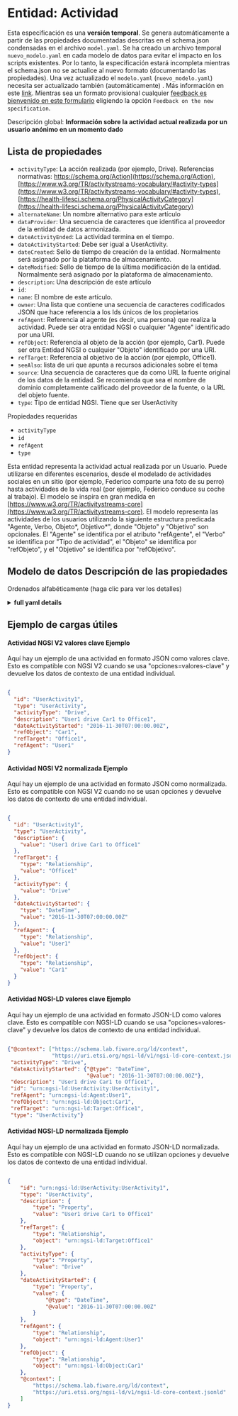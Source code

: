 Entidad: Actividad  
==================  
Esta especificación es una **versión temporal**. Se genera automáticamente a partir de las propiedades documentadas descritas en el schema.json condensadas en el archivo `model.yaml`. Se ha creado un archivo temporal `nuevo_modelo.yaml` en cada modelo de datos para evitar el impacto en los scripts existentes. Por lo tanto, la especificación estará incompleta mientras el schema.json no se actualice al nuevo formato (documentando las propiedades). Una vez actualizado el `modelo.yaml` (`nuevo_modelo.yaml`) necesita ser actualizado también (automáticamente) . Más información en este [link](https://github.com/smart-data-models/data-models/blob/master/specs/warning_message_new_spec.md). Mientras sea un formato provisional cualquier [feedback es bienvenido en este formulario](https://smartdatamodels.org/index.php/submit-an-issue-2/) eligiendo la opción `Feedback on the new specification`.  
Descripción global: **Información sobre la actividad actual realizada por un usuario anónimo en un momento dado**  

## Lista de propiedades  

- `activityType`: La acción realizada (por ejemplo, Drive). Referencias normativas: https://schema.org/Action](https://schema.org/Action), [https://www.w3.org/TR/activitystreams-vocabulary/#activity-types](https://www.w3.org/TR/activitystreams-vocabulary/#activity-types), [https://health-lifesci.schema.org/PhysicalActivityCategory](https://health-lifesci.schema.org/PhysicalActivityCategory)  - `alternateName`: Un nombre alternativo para este artículo  - `dataProvider`: Una secuencia de caracteres que identifica al proveedor de la entidad de datos armonizada.  - `dateActivityEnded`: La actividad termina en el tiempo.  - `dateActivityStarted`: Debe ser igual a UserActivity.  - `dateCreated`: Sello de tiempo de creación de la entidad. Normalmente será asignado por la plataforma de almacenamiento.  - `dateModified`: Sello de tiempo de la última modificación de la entidad. Normalmente será asignado por la plataforma de almacenamiento.  - `description`: Una descripción de este artículo  - `id`:   - `name`: El nombre de este artículo.  - `owner`: Una lista que contiene una secuencia de caracteres codificados JSON que hace referencia a los Ids únicos de los propietarios  - `refAgent`: Referencia al agente (es decir, una persona) que realiza la actividad. Puede ser otra entidad NGSI o cualquier "Agente" identificado por una URI.  - `refObject`: Referencia al objeto de la acción (por ejemplo, Car1). Puede ser otra Entidad NGSI o cualquier "Objeto" identificado por una URI.  - `refTarget`: Referencia al objetivo de la acción (por ejemplo, Office1).  - `seeAlso`: lista de uri que apunta a recursos adicionales sobre el tema  - `source`: Una secuencia de caracteres que da como URL la fuente original de los datos de la entidad. Se recomienda que sea el nombre de dominio completamente calificado del proveedor de la fuente, o la URL del objeto fuente.  - `type`: Tipo de entidad NGSI. Tiene que ser UserActivity    
Propiedades requeridas  
- `activityType`  - `id`  - `refAgent`  - `type`    
Esta entidad representa la actividad actual realizada por un Usuario. Puede utilizarse en diferentes escenarios, desde el modelado de actividades sociales en un sitio (por ejemplo, Federico comparte una foto de su perro) hasta actividades de la vida real (por ejemplo, Federico conduce su coche al trabajo). El modelo se inspira en gran medida en [https://www.w3.org/TR/activitystreams-core](https://www.w3.org/TR/activitystreams-core). El modelo representa las actividades de los usuarios utilizando la siguiente estructura predicada "Agente, Verbo, Objeto*, Objetivo*", donde "Objeto" y "Objetivo" son opcionales. El "Agente" se identifica por el atributo "refAgente", el "Verbo" se identifica por "Tipo de actividad", el "Objeto" se identifica por "refObjeto", y el "Objetivo" se identifica por "refObjetivo".  
## Modelo de datos Descripción de las propiedades  
Ordenados alfabéticamente (haga clic para ver los detalles)  
<details><summary><strong>full yaml details</strong></summary>    
```yaml  
Activity:    
  description: 'Information on the current activity performed by an anonymized user in a given point in time'    
  properties:    
    activityType:    
      description: "The action performed (e.g. Drive). Normative References: [https://schema.org/Action](https://schema.org/Action), [https://www.w3.org/TR/activitystreams-vocabulary/#activity-types](https://www.w3.org/TR/activitystreams-vocabulary/#activity-types), [https://health-lifesci.schema.org/PhysicalActivityCategory](https://health-lifesci.schema.org/PhysicalActivityCategory)"    
      type: Property    
      x-ngsi:    
        model: https://schema.org/Text    
    alternateName:    
      description: 'An alternative name for this item'    
      type: Property    
    dataProvider:    
      description: 'A sequence of characters identifying the provider of the harmonised data entity.'    
      type: Property    
    dateActivityEnded:    
      description: 'Activity''s end timestamp.'    
      format: date-time    
      type: Property    
      x-ngsi:    
        model: https://schema.org/DateTime    
    dateActivityStarted:    
      description: 'It must be equal to UserActivity.'    
      format: date-time    
      type: Property    
    dateCreated:    
      description: 'Entity creation timestamp. This will usually be allocated by the storage platform.'    
      format: date-time    
      type: Property    
    dateModified:    
      description: 'Timestamp of the last modification of the entity. This will usually be allocated by the storage platform.'    
      format: date-time    
      type: Property    
    description:    
      description: 'A description of this item'    
      type: Property    
    id:    
      anyOf: &activity_-_properties_-_owner_-_items_-_anyof    
        - description: 'Property. Identifier format of any NGSI entity'    
          maxLength: 256    
          minLength: 1    
          pattern: ^[\w\-\.\{\}\$\+\*\[\]`|~^@!,:\\]+$    
          type: string    
        - description: 'Property. Identifier format of any NGSI entity'    
          format: uri    
          type: string    
    name:    
      description: 'The name of this item.'    
      type: Property    
    owner:    
      description: 'A List containing a JSON encoded sequence of characters referencing the unique Ids of the owner(s)'    
      items:    
        anyOf: *activity_-_properties_-_owner_-_items_-_anyof    
      type: Property    
    refAgent:    
      anyOf:    
        - anyOf: *activity_-_properties_-_owner_-_items_-_anyof    
        - format: uri    
          type: string    
      description: 'Reference to the agent (i.e. a person) performing the activity. It may be another NGSI Entity or any `Agent` identified by an URI.'    
      type: Relationship    
      x-ngsi:    
        model: https://schema.org/URL    
    refObject:    
      anyOf:    
        - description: 'Property. Identifier format of any NGSI entity'    
          maxLength: 256    
          minLength: 1    
          pattern: ^[\w\-\.\{\}\$\+\*\[\]`|~^@!,:\\]+$    
          type: string    
        - description: 'Property. Identifier format of any NGSI entity'    
          format: uri    
          type: string    
      description: 'Reference to the object of the action (e.g. Car1). It may be another NGSI Entity or any `Object` identified by an URI.'    
      type: Relationship    
      x-ngsi:    
        model: https://schema.org/URL    
    refTarget:    
      anyOf:    
        - anyOf: *activity_-_properties_-_owner_-_items_-_anyof    
        - format: uri    
          type: string    
      description: 'Reference to the target of the action (e.g. Office1).'    
      type: Relationship    
      x-ngsi:    
        model: https://schema.org/URL    
    seeAlso:    
      description: 'list of uri pointing to additional resources about the item'    
      oneOf:    
        - items:    
            - format: uri    
              type: string    
          minItems: 1    
          type: array    
        - format: uri    
          type: string    
      type: Property    
    source:    
      description: 'A sequence of characters giving the original source of the entity data as a URL. Recommended to be the fully qualified domain name of the source provider, or the URL to the source object.'    
      type: Property    
    type:    
      description: 'NGSI Entity type. It has to be UserActivity'    
      enum:    
        - UserActivity    
      type: Property    
  required:    
    - activityType    
    - refAgent    
    - type    
    - id    
  type: object    
```  
</details>    
## Ejemplo de cargas útiles  
#### Actividad NGSI V2 valores clave Ejemplo  
Aquí hay un ejemplo de una actividad en formato JSON como valores clave. Esto es compatible con NGSI V2 cuando se usa "opciones=valores-clave" y devuelve los datos de contexto de una entidad individual.  
```json  
{  
  "id": "UserActivity1",  
  "type": "UserActivity",  
  "activityType": "Drive",  
  "description": "User1 drive Car1 to Office1",  
  "dateActivityStarted": "2016-11-30T07:00:00.00Z",  
  "refObject": "Car1",  
  "refTarget": "Office1",  
  "refAgent": "User1"  
}  
```  
#### Actividad NGSI V2 normalizada Ejemplo  
Aquí hay un ejemplo de una actividad en formato JSON como normalizada. Esto es compatible con NGSI V2 cuando no se usan opciones y devuelve los datos de contexto de una entidad individual.  
```json  
{  
  "id": "UserActivity1",  
  "type": "UserActivity",  
  "description": {  
    "value": "User1 drive Car1 to Office1"  
  },  
  "refTarget": {  
    "type": "Relationship",  
    "value": "Office1"  
  },  
  "activityType": {  
    "value": "Drive"  
  },  
  "dateActivityStarted": {  
    "type": "DateTime",  
    "value": "2016-11-30T07:00:00.00Z"  
  },  
  "refAgent": {  
    "type": "Relationship",  
    "value": "User1"  
  },  
  "refObject": {  
    "type": "Relationship",  
    "value": "Car1"  
  }  
}  
```  
#### Actividad NGSI-LD valores clave Ejemplo  
Aquí hay un ejemplo de una actividad en formato JSON-LD como valores clave. Esto es compatible con NGSI-LD cuando se usa "opciones=valores-clave" y devuelve los datos de contexto de una entidad individual.  
```json  
{"@context": ["https://schema.lab.fiware.org/ld/context",  
              "https://uri.etsi.org/ngsi-ld/v1/ngsi-ld-core-context.jsonld"],  
 "activityType": "Drive",  
 "dateActivityStarted": {"@type": "DateTime",  
                         "@value": "2016-11-30T07:00:00.00Z"},  
 "description": "User1 drive Car1 to Office1",  
 "id": "urn:ngsi-ld:UserActivity:UserActivity1",  
 "refAgent": "urn:ngsi-ld:Agent:User1",  
 "refObject": "urn:ngsi-ld:Object:Car1",  
 "refTarget": "urn:ngsi-ld:Target:Office1",  
 "type": "UserActivity"}  
```  
#### Actividad NGSI-LD normalizada Ejemplo  
Aquí hay un ejemplo de una actividad en formato JSON-LD normalizada. Esto es compatible con NGSI-LD cuando no se utilizan opciones y devuelve los datos de contexto de una entidad individual.  
```json  
{  
    "id": "urn:ngsi-ld:UserActivity:UserActivity1",  
    "type": "UserActivity",  
    "description": {  
        "type": "Property",  
        "value": "User1 drive Car1 to Office1"  
    },  
    "refTarget": {  
        "type": "Relationship",  
        "object": "urn:ngsi-ld:Target:Office1"  
    },  
    "activityType": {  
        "type": "Property",  
        "value": "Drive"  
    },  
    "dateActivityStarted": {  
        "type": "Property",  
        "value": {  
            "@type": "DateTime",  
            "@value": "2016-11-30T07:00:00.00Z"  
        }  
    },  
    "refAgent": {  
        "type": "Relationship",  
        "object": "urn:ngsi-ld:Agent:User1"  
    },  
    "refObject": {  
        "type": "Relationship",  
        "object": "urn:ngsi-ld:Object:Car1"  
    },  
    "@context": [  
        "https://schema.lab.fiware.org/ld/context",  
        "https://uri.etsi.org/ngsi-ld/v1/ngsi-ld-core-context.jsonld"  
    ]  
}  
```  
